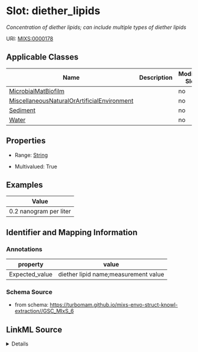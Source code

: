 # Slot: diether_lipids


_Concentration of diether lipids; can include multiple types of diether lipids_



URI: [MIXS:0000178](https://w3id.org/mixs/0000178)



<!-- no inheritance hierarchy -->




## Applicable Classes

| Name | Description | Modifies Slot |
| --- | --- | --- |
[MicrobialMatBiofilm](MicrobialMatBiofilm.md) |  |  no  |
[MiscellaneousNaturalOrArtificialEnvironment](MiscellaneousNaturalOrArtificialEnvironment.md) |  |  no  |
[Sediment](Sediment.md) |  |  no  |
[Water](Water.md) |  |  no  |







## Properties

* Range: [String](String.md)

* Multivalued: True






## Examples

| Value |
| --- |
| 0.2 nanogram per liter |

## Identifier and Mapping Information





### Annotations

| property | value |
| --- | --- |
| Expected_value | diether lipid name;measurement value || Preferred_unit | nanogram per liter |



### Schema Source


* from schema: https://turbomam.github.io/mixs-envo-struct-knowl-extraction//GSC_MIxS_6




## LinkML Source

<details>
```yaml
name: diether_lipids
annotations:
  Expected_value:
    tag: Expected_value
    value: diether lipid name;measurement value
  Preferred_unit:
    tag: Preferred_unit
    value: nanogram per liter
description: Concentration of diether lipids; can include multiple types of diether
  lipids
title: diether lipids
examples:
- value: 0.2 nanogram per liter
from_schema: https://turbomam.github.io/mixs-envo-struct-knowl-extraction//GSC_MIxS_6
rank: 1000
string_serialization: '{text};{float} {unit}'
slot_uri: MIXS:0000178
multivalued: true
alias: diether_lipids
domain_of:
- MicrobialMatBiofilm
- MiscellaneousNaturalOrArtificialEnvironment
- Sediment
- Water
range: string
required: false
recommended: false

```
</details>